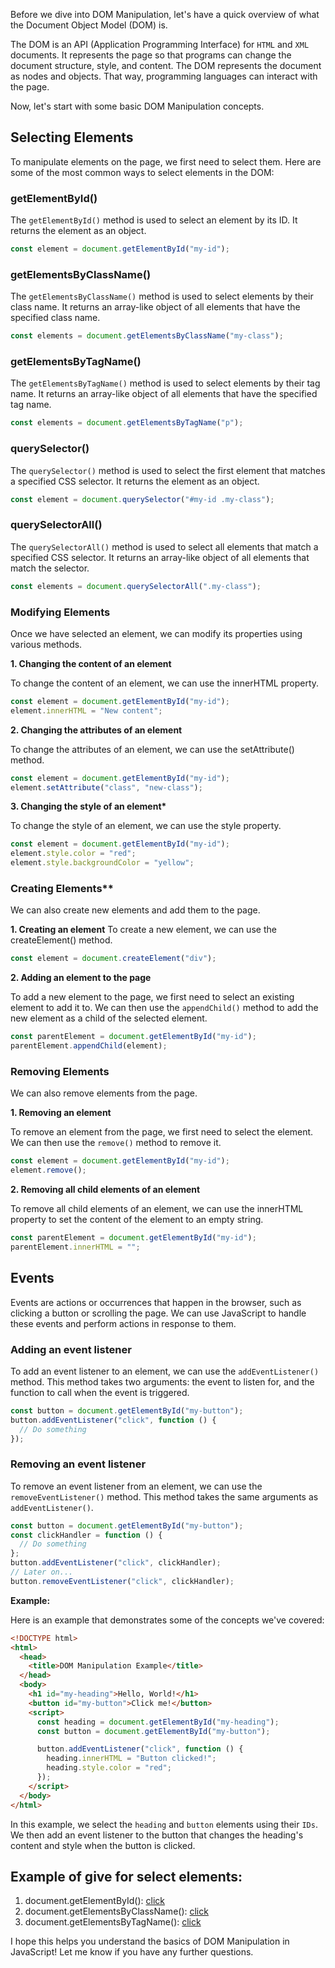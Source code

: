 Before we dive into DOM Manipulation, let's have a quick overview of what the Document Object Model (DOM) is.

The DOM is an API (Application Programming Interface) for `HTML` and `XML` documents. It represents the page so that programs can change the document structure, style, and content. The DOM represents the document as nodes and objects. That way, programming languages can interact with the page.

Now, let's start with some basic DOM Manipulation concepts.

## Selecting Elements

To manipulate elements on the page, we first need to select them. Here are some of the most common ways to select elements in the DOM:

### getElementById()

The `getElementById()` method is used to select an element by its ID. It returns the element as an object.

```javascript
const element = document.getElementById("my-id");
```

### getElementsByClassName()

The `getElementsByClassName()` method is used to select elements by their class name. It returns an array-like object of all elements that have the specified class name.

```javascript
const elements = document.getElementsByClassName("my-class");
```

### getElementsByTagName()

The `getElementsByTagName()` method is used to select elements by their tag name. It returns an array-like object of all elements that have the specified tag name.

```javascript
const elements = document.getElementsByTagName("p");
```

### querySelector()

The `querySelector()` method is used to select the first element that matches a specified CSS selector. It returns the element as an object.

```javascript
const element = document.querySelector("#my-id .my-class");
```

### querySelectorAll()

The `querySelectorAll()` method is used to select all elements that match a specified CSS selector. It returns an array-like object of all elements that match the selector.

```javascript
const elements = document.querySelectorAll(".my-class");
```

### Modifying Elements

Once we have selected an element, we can modify its properties using various methods.

**1. Changing the content of an element**

To change the content of an element, we can use the innerHTML property.

```javascript
const element = document.getElementById("my-id");
element.innerHTML = "New content";
```

**2. Changing the attributes of an element**

To change the attributes of an element, we can use the setAttribute() method.

```javascript
const element = document.getElementById("my-id");
element.setAttribute("class", "new-class");
```

**3. Changing the style of an element\***

To change the style of an element, we can use the style property.

```javascript
const element = document.getElementById("my-id");
element.style.color = "red";
element.style.backgroundColor = "yellow";
```

### Creating Elements\*\*

We can also create new elements and add them to the page.

**1. Creating an element**
To create a new element, we can use the createElement() method.

```javascript
const element = document.createElement("div");
```

**2. Adding an element to the page**

To add a new element to the page, we first need to select an existing element to add it to. We can then use the `appendChild()` method to add the new element as a child of the selected element.

```javascript
const parentElement = document.getElementById("my-id");
parentElement.appendChild(element);
```

### Removing Elements

We can also remove elements from the page.

**1. Removing an element**

To remove an element from the page, we first need to select the element. We can then use the `remove()` method to remove it.

```javascript
const element = document.getElementById("my-id");
element.remove();
```

**2. Removing all child elements of an element**

To remove all child elements of an element, we can use the innerHTML property to set the content of the element to an empty string.

```javascript
const parentElement = document.getElementById("my-id");
parentElement.innerHTML = "";
```

## Events

Events are actions or occurrences that happen in the browser, such as clicking a button or scrolling the page. We can use JavaScript to handle these events and perform actions in response to them.

### Adding an event listener

To add an event listener to an element, we can use the `addEventListener()` method. This method takes two arguments: the event to listen for, and the function to call when the event is triggered.

```javascript
const button = document.getElementById("my-button");
button.addEventListener("click", function () {
  // Do something
});
```

### Removing an event listener

To remove an event listener from an element, we can use the `removeEventListener()` method. This method takes the same arguments as `addEventListener()`.

```javascript
const button = document.getElementById("my-button");
const clickHandler = function () {
  // Do something
};
button.addEventListener("click", clickHandler);
// Later on...
button.removeEventListener("click", clickHandler);
```

**Example:**

Here is an example that demonstrates some of the concepts we've covered:

```html
<!DOCTYPE html>
<html>
  <head>
    <title>DOM Manipulation Example</title>
  </head>
  <body>
    <h1 id="my-heading">Hello, World!</h1>
    <button id="my-button">Click me!</button>
    <script>
      const heading = document.getElementById("my-heading");
      const button = document.getElementById("my-button");

      button.addEventListener("click", function () {
        heading.innerHTML = "Button clicked!";
        heading.style.color = "red";
      });
    </script>
  </body>
</html>
```

In this example, we select the `heading` and `button` elements using their `IDs`. We then add an event listener to the button that changes the heading's content and style when the button is clicked.

## Example of give for select elements:

1. document.getElementById(): [click](./id.html)
2. document.getElementsByClassName(): [click](./class.html)
3. document.getElementsByTagName(): [click](./Tag.html)

I hope this helps you understand the basics of DOM Manipulation in JavaScript! Let me know if you have any further questions.
